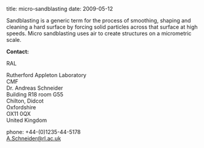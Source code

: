 title: micro-sandblasting
date: 2009-05-12  

Sandblasting is a generic term for the process of smoothing, shaping and cleaning a hard surface by forcing solid particles across that surface at high speeds. Micro sandblasting uses air to create structures on a micrometric scale.
<!--break-->
__Contact:__

RAL

Rutherford Appleton Laboratory  
CMF   
Dr. Andreas Schneider  
Building R18 room G55   
Chilton, Didcot  
Oxfordshire   
OX11 0QX   
United Kingdom  

phone: +44-(0)1235-44-5178  
A.Schneider@rl.ac.uk